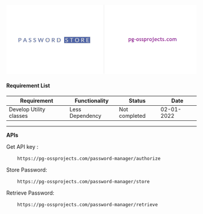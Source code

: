 
![Password Store](password-store-server/files/password-store-final.png?raw=true "Password Store Server")

#### Requirement List ####

Requirement | Functionality | Status | Date
------------|---------------|--------|------
Develop Utility classes | Less Dependency | Not completed | 02-01-2022


---

__APIs__

Get API key :

```
    https://pg-ossprojects.com/password-manager/authorize
```

Store Password:

```
    https://pg-ossprojects.com/password-manager/store
```

Retrieve Password:

```
    https://pg-ossprojects.com/password-manager/retrieve
```
